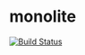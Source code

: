 # monolite
[![Build Status](https://travis-ci.org/AranMash/monolite.svg?branch=master)](https://travis-ci.org/AranMash/monolite)
